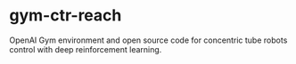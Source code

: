 # gym-ctr-reach
OpenAI Gym environment and open source code for concentric tube robots control with deep reinforcement learning.
